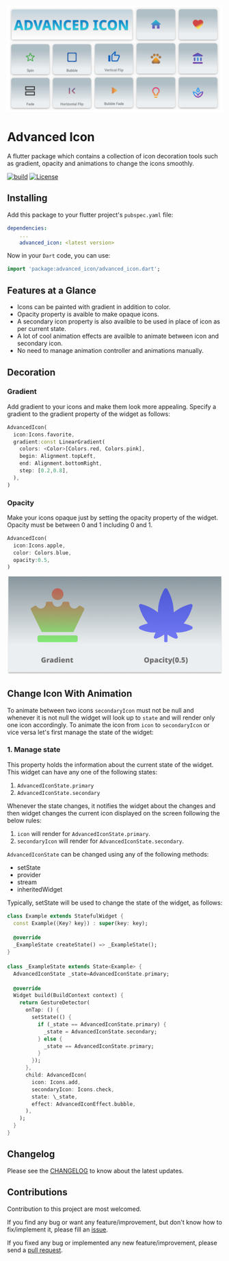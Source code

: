 <p align="center"><img src="https://github.com/ankitmishradev/advanced-icon/blob/main/display/banner.png?raw=true"/></p>

<h1>Advanced Icon</h1>

<p>A flutter package which contains a collection of icon decoration tools such as gradient, opacity and animations to change the icons smoothly.</p>

[![build](https://github.com/ankitmishradev/advanced-icon/actions/workflows/main.yml/badge.svg)](https://github.com/ankitmishradev/advanced-icon/actions/workflows/main.yml)
[![License](https://img.shields.io/github/license/ankitmishradev/advanced-icon)](https://opensource.org/licenses/MIT)

## Installing

Add this package to your flutter project's `pubspec.yaml` file:

```yaml
dependencies:
    ...
    advanced_icon: <latest version>
```

Now in your `Dart` code, you can use:

```dart
import 'package:advanced_icon/advanced_icon.dart';
```

## Features at a Glance

- Icons can be painted with gradient in addition to color.
- Opacity property is avaible to make opaque icons.
- A secondary icon property is also availble to be used in place of icon as per current state.
- A lot of cool animation effects are availble to animate between icon and secondary icon.
- No need to manage animation controller and animations manually.

## Decoration

### Gradient

Add gradient to your icons and make them look more appealing. Specify a gradient to the gradient property of the widget as follows:
<br>

```dart
AdvancedIcon(
  icon:Icons.favorite,
  gradient:const LinearGradient(
    colors: <Color>[Colors.red, Colors.pink],
    begin: Alignment.topLeft,
    end: Alignment.bottomRight,
    step: [0.2,0.8],
  ),
)
```

### Opacity

Make your icons opaque just by setting the opacity property of the widget. Opacity must be between 0 and 1 including 0 and 1.
<br>

```dart
AdvancedIcon(
  icon:Icons.apple,
  color: Colors.blue,
  opacity:0.5,
)
```

![Decoration Banner](https://github.com/ankitmishradev/advanced-icon/blob/main/display/decoration_banner.png?raw=true)

## Change Icon With Animation

To animate between two icons `secondaryIcon` must not be null and whenever it is not null the widget will look up to `state` and will render only one icon accordingly. To animate the icon from `icon` to `secondaryIcon` or vice versa let's first manage the state of the widget:

### 1. Manage state

This property holds the information about the current state of the widget. This widget can have any one of the following states:

1. `AdvancedIconState.primary`
2. `AdvancedIconState.secondary`

Whenever the state changes, it notifies the widget about the changes and then widget changes the current icon displayed on the screen following the below rules:

1. `icon` will render for `AdvancedIconState.primary`.
2. `secondaryIcon` will render for `AdvancedIconState.secondary`.

`AdvancedIconState` can be changed using any of the following methods:

- setState
- provider
- stream
- inheritedWidget

Typically, setState will be used to change the state of the widget, as follows:

```dart
class Example extends StatefulWidget {
  const Example({Key? key}) : super(key: key);

  @override
  _ExampleState createState() => _ExampleState();
}

class _ExampleState extends State<Example> {
  AdvancedIconState _state=AdvancedIconState.primary;

  @override
  Widget build(BuildContext context) {
    return GestureDetector(
      onTap: () {
        setState(() {
          if (_state == AdvancedIconState.primary) {
            _state = AdvancedIconState.secondary;
          } else {
            _state == AdvancedIconState.primary;
          }
        });
      },
      child: AdvancedIcon(
        icon: Icons.add,
        secondaryIcon: Icons.check,
        state: \_state,
        effect: AdvancedIconEffect.bubble,
      ),
    );
  }
}

```

## Changelog

Please see the [CHANGELOG](https://github.com/ankitmishradev/advanced-icon/blob/main/CHANGELOG.md) to know about the latest updates.

## Contributions

Contribution to this project are most welcomed.

If you find any bug or want any feature/improvement, but don't know how to fix/implement it, please fill an [issue](https://github.com/ankitmishradev/advanced-icon/issues).

If you fixed any bug or implemented any new feature/improvement, please send a [pull request](https://github.com/ankitmishradev/advanced-icon/pulls).
